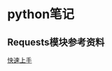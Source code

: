 # python笔记

## Requests模块参考资料
[快速上手](http://docs.python-requests.org/zh_CN/latest/user/quickstart.html)
